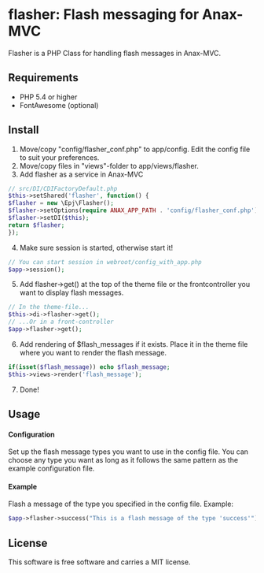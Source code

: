 # flasher: Flash messaging for Anax-MVC
Flasher is a PHP Class for handling flash messages in Anax-MVC.

Requirements
--
* PHP 5.4 or higher
* FontAwesome (optional)

Install
--
1. Move/copy "config/flasher_conf.php" to app/config. Edit the config file to suit your preferences.
2. Move/copy files in "views"-folder to app/views/flasher.
3. Add flasher as a service in Anax-MVC
```php
// src/DI/CDIFactoryDefault.php
$this->setShared('flasher', function() {
$flasher = new \Epj\Flasher();
$flasher->setOptions(require ANAX_APP_PATH . 'config/flasher_conf.php');
$flasher->setDI($this);
return $flasher;
});
```
4. Make sure session is started, otherwise start it!
```php
// You can start session in webroot/config_with_app.php
$app->session();
```
5. Add flasher->get() at the top of the theme file or the frontcontroller you want to display flash messages.
```php
// In the theme-file...
$this->di->flasher->get();
// ...Or in a front-controller
$app->flasher->get();
```
6. Add rendering of $flash_messages if it exists. Place it in the theme file where you want to render the flash message.
```php
if(isset($flash_message)) echo $flash_message;
$this->views->render('flash_message');
```

7. Done!

Usage
--
#### Configuration
Set up the flash message types you want to use in the config file. You can choose any type you want as long as it follows the same pattern as the example configuration file.

#### Example
Flash a message of the type you specified in the config file. Example:
```php
$app->flasher->success("This is a flash message of the type 'success'");
```

License
--

This software is free software and carries a MIT license.
